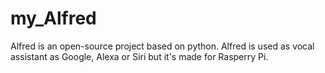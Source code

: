 # my_Alfred
Alfred is an open-source project based on python. Alfred is used as vocal assistant as Google, Alexa or Siri but it's made for Rasperry Pi.
